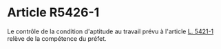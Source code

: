 # Article R5426-1

  
Le contrôle de la condition d'aptitude au travail prévu à l'article [L. 5421-1][1] relève de la compétence du préfet.

 [1]: /affichCodeArticle.do?cidTexte=LEGITEXT000006072050&idArticle=LEGIARTI000006903819&dateTexte=&categorieLien=cid